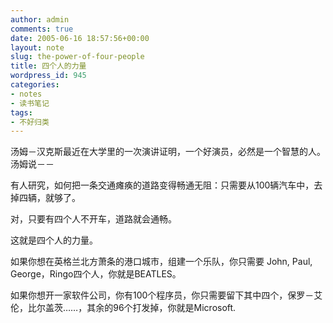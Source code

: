 ```yaml
---
author: admin
comments: true
date: 2005-06-16 18:57:56+00:00
layout: note
slug: the-power-of-four-people
title: 四个人的力量
wordpress_id: 945
categories:
- notes
- 读书笔记
tags:
- 不好归类
---
```


汤姆－汉克斯最近在大学里的一次演讲证明，一个好演员，必然是一个智慧的人。
汤姆说－－

有人研究，如何把一条交通瘫痪的道路变得畅通无阻：只需要从100辆汽车中，去掉四辆，就够了。

对，只要有四个人不开车，道路就会通畅。

这就是四个人的力量。

如果你想在英格兰北方萧条的港口城市，组建一个乐队，你只需要 John, Paul, George，Ringo四个人，你就是BEATLES。

如果你想开一家软件公司，你有100个程序员，你只需要留下其中四个，保罗－艾伦，比尔盖茨……，其余的96个打发掉，你就是Microsoft.
